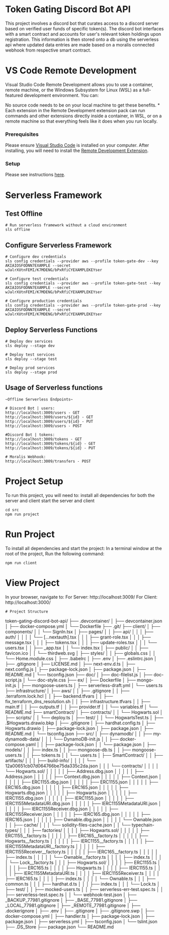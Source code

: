 # Token Gating Discord Bot API

This project involves a discord bot that curates access to a discord server based on verified user funds of specific token(s). The discord bot interfaces with a smart contract and accounts for user's relevant token holdings upon registration. This information is then stored onto a db using the serverless api where updated data entries are made based on a moralis connected webhook from respective smart contract.

# VS Code Remote Development

Visual Studio Code Remote Development allows you to use a container, remote machine, or the Windows Subsystem for Linux (WSL) as a full-featured development environment. You can:

No source code needs to be on your local machine to get these benefits. \* Each extension in the Remote Development extension pack can run commands and other extensions directly inside a container, in WSL, or on a remote machine so that everything feels like it does when you run locally.

### Prerequisites

Please ensure [Visual Studio Code](https://code.visualstudio.com/) is installed on your computer. After installing, you will need to install the [Remote Development Extension](https://marketplace.visualstudio.com/items?itemName=ms-vscode-remote.vscode-remote-extensionpack).

### Setup

Please see instructions [here](https://code.visualstudio.com/docs/remote/remote-overview).

# Serverless Framework

## Test Offline

```
# Run serverless framework without a cloud environment
sls offline
```


## Configure Serverless Framework

```
# Configure dev credentials
sls config credentials --provider aws --profile token-gate-dev --key AKIAIOSFODNN7EXAMPLE --secret wJalrXUtnFEMI/K7MDENG/bPxRfiCYEXAMPLEKEYser

# Configure test credentials
sls config credentials --provider aws --profile token-gate-test --key AKIAIOSFODNN7EXAMPLE --secret wJalrXUtnFEMI/K7MDENG/bPxRfiCYEXAMPLEKEYser

# Configure production credentials
sls config credentials --provider aws --profile token-gate-prod --key AKIAIOSFODNN7EXAMPLE --secret wJalrXUtnFEMI/K7MDENG/bPxRfiCYEXAMPLEKEYser
```

## Deploy Serverless Functions

```
# Deploy dev services
sls deploy --stage dev

# Deploy test services
sls deploy --stage test

# Deploy prod services
sls deploy --stage prod
```

## Usage of Serverless functions

```
~Offline Serverless Endpoints~

# Discord Bot | users:
http://localhost:3009/users - GET
http://localhost:3009/users/${id} - GET
http://localhost:3009/users/${id} - PUT
http://localhost:3009/users - POST

#Discord Bot | tokens:
http://localhost:3009/tokens - GET
http://localhost:3009/tokens/${id} - GET
http://localhost:3009/tokens/${id} - PUT

# Moralis Webhook:
http://localhost:3009/transfers - POST
```
# Project Setup
To run this project, you will need to:
install all dependencies for both the server and client
start the server and client
```
cd src 
npm run project
```
# Run Project
To install all dependencies and start the project:
In a terminal window at the root of the project,
Run the following command:
```
npm run client
```
# View Project
In your browser, navigate to:
For Server: 
http://localhost:3009/
For Client:
http://localhost:3000/
```
# Project Structure
```
token-gating-discord-bot-api/
├── .devcontainer/
│   ├── devcontainer.json
│   ├── docker-compose.yml
│   └── Dockerfile
├── .git/
├── client/
│   ├── components/
│   │   └── SignIn.tsx
│   ├── pages/
│   │   ├── api/
│   │   │   ├── auth/
│   │   │   │   └── [...nextauth].tsx
│   │   │   ├── grant-role.tsx
│   │   │   ├── message.tsx
│   │   │   ├── tokens.tsx
│   │   │   ├── update-roles.tsx
│   │   │   └── users.tsx
│   │   ├── _app.tsx
│   │   └── index.tsx
│   ├── public/
│   │   ├── favicon.ico
│   │   └── thirdweb.svg
│   ├── styles/
│   │   ├── globals.css
│   │   └── Home.module.css
│   ├── .babelrc
│   ├── .env
│   ├── .eslintrc.json
│   ├── .gitignore
│   ├── LICENSE.md
│   ├── next-env.d.ts
│   ├── next.config.js
│   ├── package-lock.json
│   ├── package.json
│   ├── README.md
│   └── tsconfig.json
├── doc/
│   ├── doc-filelist.js
│   ├── doc-script.js
│   └── doc-style.css
├── ex/
│   ├── Dockerfile
│   ├── mongo-init.js
│   ├── mongoose-users.ts
│   ├── serverless-draft.yml
│   └── users.ts
├── infrastructure/
│   ├── aws/
│   │   ├── .gitignore
│   │   ├── .terraform.lock.hcl
│   │   ├── backend.tfvars
│   │   ├── fix_terraform_dns_resolution.sh
│   │   ├── infrastructure.tfvars
│   │   ├── main.tf
│   │   ├── outputs.tf
│   │   ├── provider.tf
│   │   └── variables.tf
│   └── README.md
├── smartContract/
│   ├── contracts/
│   │   └── Hogwarts.sol
│   ├── scripts/
│   │   └── deploy.ts
│   ├── test/
│   │   └── HogwartsTest.ts
│   ├── .$Hogwarts.drawio.bkp
│   ├── .gitignore
│   ├── hardhat.config.ts
│   ├── Hogwarts.drawio
│   ├── package-lock.json
│   ├── package.json
│   ├── README.md
│   └── tsconfig.json
├── src/
│   ├── dynamodb/
│   │   ├── my-dynamodb-data/
│   │   │   └── DynamoDB-init.js
│   │   ├── docker-compose.yaml
│   │   ├── package-lock.json
│   │   └── package.json
│   ├── models/
│   │   ├── index.ts
│   │   ├── mongoose-db.ts
│   │   ├── mongoose-users.ts
│   │   ├── tokens.ts
│   │   └── users.ts
│   ├── SmartContract/
│   │   ├── artifacts/
│   │   │   ├── build-info/
│   │   │   │   └── 12a00651cb07d064766be75da335c2da.json
│   │   │   └── contracts/
│   │   │   │   └── Hogwarts.sol/
│   │   │   │   │   ├── Address.dbg.json
│   │   │   │   │   ├── Address.json
│   │   │   │   │   ├── Context.dbg.json
│   │   │   │   │   ├── Context.json
│   │   │   │   │   ├── ERC1155.dbg.json
│   │   │   │   │   ├── ERC1155.json
│   │   │   │   │   ├── ERC165.dbg.json
│   │   │   │   │   ├── ERC165.json
│   │   │   │   │   ├── Hogwarts.dbg.json
│   │   │   │   │   ├── Hogwarts.json
│   │   │   │   │   ├── IERC1155.dbg.json
│   │   │   │   │   ├── IERC1155.json
│   │   │   │   │   ├── IERC1155MetadataURI.dbg.json
│   │   │   │   │   ├── IERC1155MetadataURI.json
│   │   │   │   │   ├── IERC1155Receiver.dbg.json
│   │   │   │   │   ├── IERC1155Receiver.json
│   │   │   │   │   ├── IERC165.dbg.json
│   │   │   │   │   ├── IERC165.json
│   │   │   │   │   ├── Ownable.dbg.json
│   │   │   │   │   └── Ownable.json
│   │   ├── cache/
│   │   │   └── solidity-files-cache.json
│   │   └── typechain-types/
│   │   │   ├── factories/
│   │   │   │   ├── Hogwarts.sol/
│   │   │   │   │   ├── ERC1155__factory.ts
│   │   │   │   │   ├── ERC165__factory.ts
│   │   │   │   │   ├── Hogwarts__factory.ts
│   │   │   │   │   ├── IERC1155__factory.ts
│   │   │   │   │   ├── IERC1155MetadataURI__factory.ts
│   │   │   │   │   ├── IERC1155Receiver__factory.ts
│   │   │   │   │   ├── IERC165__factory.ts
│   │   │   │   │   ├── index.ts
│   │   │   │   │   └── Ownable__factory.ts
│   │   │   │   ├── index.ts
│   │   │   │   └── Lock__factory.ts
│   │   │   ├── Hogwarts.sol/
│   │   │   │   ├── ERC1155.ts
│   │   │   │   ├── ERC165.ts
│   │   │   │   ├── Hogwarts.ts
│   │   │   │   ├── IERC1155.ts
│   │   │   │   ├── IERC1155MetadataURI.ts
│   │   │   │   ├── IERC1155Receiver.ts
│   │   │   │   ├── IERC165.ts
│   │   │   │   ├── index.ts
│   │   │   │   └── Ownable.ts
│   │   │   ├── common.ts
│   │   │   ├── hardhat.d.ts
│   │   │   ├── index.ts
│   │   │   └── Lock.ts
│   ├── test/
│   │   ├── mocked-users.ts
│   │   ├── serverless-err-test.spec.ts
│   │   ├── serverless-test.spec.ts
│   │   └── webhook-test.json
│   ├── _BACKUP_77981.gitignore
│   ├── _BASE_77981.gitignore
│   ├── _LOCAL_77981.gitignore
│   ├── _REMOTE_77981.gitignore
│   ├── .dockerignore
│   ├── .env
│   ├── .gitignore
│   ├── .gitignore.swp
│   ├── docker-compose.yml
│   ├── handler.ts
│   ├── package-lock.json
│   ├── package.json
│   ├── serverless.yml
│   ├── tsconfig.json
│   └── tslint.json
├── .DS_Store
├── package.json
└── README.md

```

